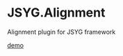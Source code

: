 # JSYG.Alignment
Alignment plugin for JSYG framework

[demo](http://yannickbochatay.github.io/JSYG.Alignment/)